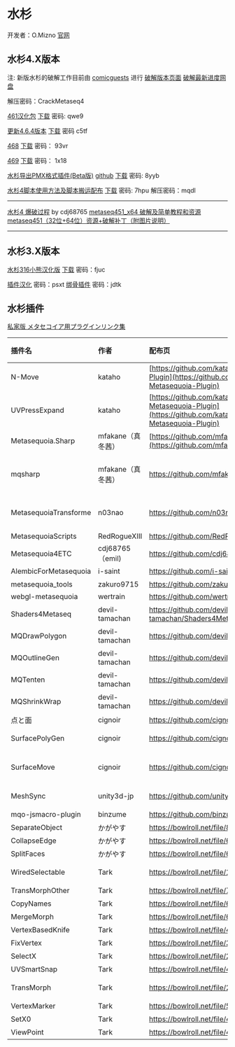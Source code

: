 # 水杉

开发者：O.Mizno 
[官网](http://www.metaseq.net/ )

## 水杉4.X版本

注: 新版水杉的破解工作目前由 [comicguests](http://tieba.baidu.com/home/main?un=comicguests&ie=utf-8&id=34a0636f6d69636775657374737305&fr=pb&ie=utf-8 ) 进行
[破解版本页面](https://www.notion.so/28e6d5ffab1949b0920901b4db87969b )
[破解最新进度网盘](http://zeronofreya.ys168.com/ )

解压密码：CrackMetaseq4

[461汉化包](http://tieba.baidu.com/p/5312473850?pid=120220633164&cid=0# )
[下载](https://pan.baidu.com/s/1bpvqxuJ)  密码: qwe9

[更新4.6.4版本](http://tieba.baidu.com/p/5500919470# )
[下载](https://pan.baidu.com/share/init?surl=b6DVJo )  密码 c5tf

[468](http://tieba.baidu.com/p/5910549895?pid=123257544763&cid=0#123257544763 )
[下载](https://pan.baidu.com/s/1ESbns5hR_IcmWL74cVXl0Q) 密码： 93vr

[469](http://tieba.baidu.com/p/5979955696?pid=123261120796&cid=#123261120796 )
[下载](https://pan.baidu.com/s/1wfdr87Qflz2kA5OVWKNY9w ) 密码： 1x18

[水杉导出PMX格式插件(Beta版)](http://www.moe5.net/forum.php?mod=viewthread&tid=143167&highlight=Pmx )
[github](https://github.com/cdj68765/MetasqeExportPmx )
[下载](https://pan.baidu.com/s/1bo5gpkz)  密码: 8yyb

[水杉4脚本使用方法及脚本搬运配布](http://tieba.baidu.com/p/5505963407 )
[下载](https://pan.baidu.com/s/1pLihwbp) 密码: 7hpu  解压密码：mqdl

---
[水杉4 爆破过程](https://www.52pojie.cn/forum.php?mod=viewthread&tid=368311)  by cdj68765
[metaseq451_x64 破解及简单教程和资源](http://tieba.baidu.com/p/3952874699)
[metaseq451（32位+64位）资源+破解补丁（附图片说明）](http://tieba.baidu.com/p/3957648979?pid=73395915289&cid=0#73395915289)

---
## 水杉3.X版本

[水杉316小熊汉化版](http://tieba.baidu.com/p/5196321800)
[下载](http://pan.baidu.com/s/1pLNUgYZ) 密码：fjuc

[插件汉化](http://pan.baidu.com/s/1eSvgmWy) 密码：psxt
[绑骨插件](http://pan.baidu.com/s/1kUIxeN9 ) 密码：jdtk

## 水杉插件

[私家版 メタセコイア用プラグインリンク集](http://www.siobi.info/program/mq-pluginlink.htm)


|插件名|作者|配布页|功能|系|作者网址|备注|
|:--|:--|:--|:--|:--|:--|:--|
|N-Move|kataho|[https://github.com/kataho/N-Move-Metasequoia-Plugin](https://github.com/kataho/N-Move-Metasequoia-Plugin)|用于拖动与顶点周围的面的法线计算的法线向量对齐的顶点|Command|||
|UVPressExpand|kataho|[https://github.com/kataho/UVPressExpand-Metasequoia-Plugin](https://github.com/kataho/UVPressExpand-Metasequoia-Plugin)|在UV视图上同时移动多个顶点|Command|||
|Metasequoia.Sharp|mfakane（真冬茜）|[https://github.com/mfakane/Metasequoia.Sharp](https://github.com/mfakane/Metasequoia.Sharp)|使用C#编写水杉插件SDK  （注：old, for 3.1.1||https://sorairo.pictures/3dcg/metaseq-plugins/|偶像|
|mqsharp|mfakane（真冬茜）|https://github.com/mfakane/mqsharp|C# Metasequoia Plugin Framework （注： 4.5.6 以上，.NET Framework 4.5.1  以上||||
|MetasequoiaTransforme|n03nao|https://github.com/n03nao/MetasequoiaTransforme|读取Metasequoia创建的文件，转换所有对象的顶点，并将结果保存在单独的文件中||||
|MetasequoiaScripts|RedRogueXIII|https://github.com/RedRogueXIII/MetasequoiaScripts|重命名加前缀+顶点投射？||||
|Metasequoia4ETC|cdj68765（emil)|https://github.com/cdj68765/Metasequoia4ETC|||||
|AlembicForMetasequoia|i-saint|https://github.com/i-saint/AlembicForMetasequoia|待研究||||
|metasequoia_tools|zakuro9715|https://github.com/zakuro9715/metasequoia_tools|接地脚本+转化obj||||
|webgl-metasequoia|wertrain|https://github.com/wertrain/webgl-metasequoia|webgl||||
|Shaders4Metaseq|devil-tamachan|https://github.com/devil-tamachan/Shaders4Metaseq|利用光照方向控制UV贴图的shader （非常有趣）|||大佬|
|MQDrawPolygon|devil-tamachan|https://github.com/devil-tamachan/MQDrawPolygon|绘画多边形，非常神奇|Select|||
|MQOutlineGen|devil-tamachan|https://github.com/devil-tamachan/MQOutlineGen|添加轮廓线 （材质命名为 shadow 生效|Object|||
|MQTenten|devil-tamachan|https://github.com/devil-tamachan/MQTenten|删除顶点，非常不错|Command|||
|MQShrinkWrap|devil-tamachan|https://github.com/devil-tamachan/MQShrinkWrap|拓扑贴附，基于3.x mqdl开发同名插件|Select|||
|点と面|cignoir|https://github.com/cignoir/vandf|https://youtu.be/Revei4yMWlY|Command|http://cignoir.hatenablog.jp/||
|SurfacePolyGen|cignoir|https://github.com/cignoir/SurfacePolyGen|ポリゴンの表面上に面を生成することが出来るようになります|Command|||
|SurfaceMove|cignoir|https://github.com/cignoir/SurfaceMove|ポリゴンの表面上に限定して頂点を移動させることが出来るようになります|Command|||
|MeshSync|unity3d-jp|https://github.com/unity3d-jp/MeshSync|Unity 与各大建模软件的中间连接器，同步面插件|Station|||
|mqo-jsmacro-plugin|binzume|https://github.com/binzume/mqo-jsmacro-plugin|4.X用 JS 宏插件|Station|||
|SeparateObject|かがやす|https://bowlroll.net/file/84734|分离物体|Object|||
|CollapseEdge|かがやす|https://bowlroll.net/file/64180|塌陷边缘|Select|||
|SplitFaces|かがやす|https://bowlroll.net/file/64179|选择面分离|Select|||
|WiredSelectable|Tark|https://bowlroll.net/file/134389|选择部分线框显示|Object|https://tark.sakura.ne.jp/log/|大佬|
|TransMorphOther|Tark|https://bowlroll.net/file/70377|表情转写|Object|||
|CopyNames|Tark|https://bowlroll.net/file/67004|复制名称|Select|||
|MergeMorph|Tark|https://bowlroll.net/file/67005|合并表情|Object|||
|VertexBasedKnife|Tark|https://bowlroll.net/file/42597|顶点小刀|Command|||
|FixVertex |Tark|https://bowlroll.net/file/34789|固定顶点|Station|||
|SelectX|Tark|https://bowlroll.net/file/27737|选择增强|Select|||
|UVSmartSnap|Tark|https://bowlroll.net/file/42598|UVに穴の開かない頂点スナップ|Command|||
|TransMorph|Tark|https://bowlroll.net/file/22303|ベースオブジェクトの変更を表情に反映|Object|||
|VertexMarker|Tark|https://bowlroll.net/file/51907|顶点标记|Station|||
|SetX0|Tark|https://bowlroll.net/file/41966|X轴挤压|Select|||
|ViewPoint|Tark|https://bowlroll.net/file/41919|显示顶点数|Station|||
